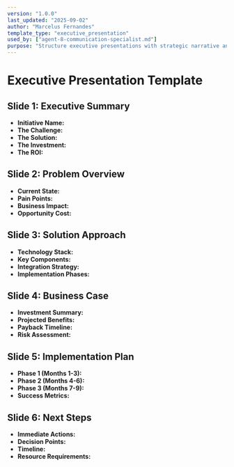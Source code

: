 ```yaml
---
version: "1.0.0"
last_updated: "2025-09-02"
author: "Marcelus Fernandes"
template_type: "executive_presentation"
used_by: ["agent-8-communication-specialist.md"]
purpose: "Structure executive presentations with strategic narrative and ROI story"
---
```


# Executive Presentation Template

## Slide 1: Executive Summary
- **Initiative Name:**
- **The Challenge:**
- **The Solution:**
- **The Investment:**
- **The ROI:**

## Slide 2: Problem Overview
- **Current State:**
- **Pain Points:**
- **Business Impact:**
- **Opportunity Cost:**

## Slide 3: Solution Approach
- **Technology Stack:**
- **Key Components:**
- **Integration Strategy:**
- **Implementation Phases:**

## Slide 4: Business Case
- **Investment Summary:**
- **Projected Benefits:**
- **Payback Timeline:**
- **Risk Assessment:**

## Slide 5: Implementation Plan
- **Phase 1 (Months 1-3):**
- **Phase 2 (Months 4-6):**
- **Phase 3 (Months 7-9):**
- **Success Metrics:**

## Slide 6: Next Steps
- **Immediate Actions:**
- **Decision Points:**
- **Timeline:**
- **Resource Requirements:**